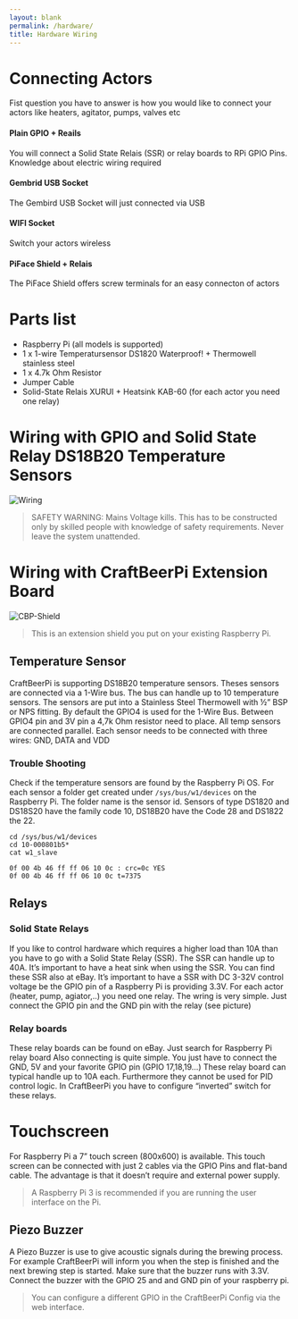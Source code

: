 ```yaml
---
layout: blank
permalink: /hardware/
title: Hardware Wiring
---
```

# Connecting Actors

Fist question you have to answer is how you would like to connect your actors like heaters, agitator, pumps, valves etc

<div class="row">
  <div class="col-xs-12 col-md-3">
    <div class="text-center">
      <i class="ico-light ico-lg ico-rounded ico-hover fa fa-cubes"></i>
      <h4>Plain GPIO + Reails</h4>
      <p>You will connect a Solid State Relais (SSR) or relay boards to RPi GPIO Pins. Knowledge about electric wiring required</p>
    </div>
  </div>
  <div class="col-xs-12 col-md-3">
    <div class="text-center">
      <i class="ico-light ico-lg ico-rounded ico-hover fa fa-plug"></i>
      <h4>Gembrid USB Socket</h4>
      <p>The Gembird USB Socket will just connected via USB</p>
    </div>
  </div>
  <div class="col-xs-12 col-md-3" >
    <div class="text-center">
      <i class="ico-light ico-lg ico-rounded ico-hover fa fa-wifi"></i>
      <h4>WIFI Socket</h4>
      <p>Switch your actors wireless</p>
    </div>
  </div>
  <div class="col-xs-12 col-md-3">
    <div class="text-center">
      <i class="ico-light ico-lg ico-rounded ico-hover fa fa-cubes"></i>
      <h4>PiFace Shield + Relais</h4>
      <p>The PiFace Shield offers screw terminals for an easy connecton of actors</p>
    </div>
  </div>
</div>


# Parts list

* Raspberry Pi (all models is supported)
* 1 x 1-wire Temperatursensor DS1820 Waterproof! + Thermowell stainless steel
* 1 x 4.7k Ohm Resistor
* Jumper Cable
* Solid-State Relais XURUI + Heatsink KAB-60 (for each actor you need one relay)

# Wiring with GPIO and Solid State Relay DS18B20 Temperature Sensors

<img src="{{ site.baseurl }}/assets/images/wiring.png" class="img-responsive" alt="Wiring">

> SAFETY WARNING: Mains Voltage kills. This has to be constructed only by skilled people with knowledge of safety requirements. Never leave the system unattended.

# Wiring with CraftBeerPi Extension Board

<img src="{{ site.baseurl }}/assets/images/cbp-shield.jpg" class="img-responsive" alt="CBP-Shield">

> This is an extension shield you put on your existing Raspberry Pi.

## Temperature Sensor
CraftBeerPi is supporting DS18B20 temperature sensors. Theses sensors are connected via a 1-Wire bus. The bus can handle up to 10 temperature sensors.
The sensors are put into a Stainless Steel Thermowell with ½” BSP or NPS fitting.
By default the GPIO4 is used for the 1-Wire Bus. Between GPIO4 pin and 3V pin a 4,7k Ohm resistor need to place. All temp sensors are connected parallel. Each sensor needs to be connected with three wires: GND, DATA and VDD

### Trouble Shooting
Check if the temperature sensors are found by the Raspberry Pi OS. For each sensor a folder get created under `/sys/bus/w1/devices` on the Raspberry Pi. The folder name is the sensor id. Sensors of type DS1820 and DS18S20 have the family code 10, DS18B20 have the Code 28 and DS1822 the 22.

```
cd /sys/bus/w1/devices
cd 10-000801b5*
cat w1_slave

0f 00 4b 46 ff ff 06 10 0c : crc=0c YES
0f 00 4b 46 ff ff 06 10 0c t=7375
```
## Relays

### Solid State Relays
If you like to control hardware which requires a higher load than 10A than you have to go with a Solid State Relay (SSR). The SSR can handle up to 40A. It’s important to have a heat sink when using the SSR.
You can find these SSR also at eBay. It’s important to have a SSR with DC 3-32V control voltage be the GPIO pin of a Raspberry Pi is providing 3.3V. For each actor (heater, pump, agiator,..) you need one relay.
The wring is very simple. Just connect the GPIO pin and the GND pin with the relay (see picture)

### Relay boards
These relay boards can be found on eBay. Just search for Raspberry Pi relay board
Also connecting is quite simple. You just have to connect the GND, 5V and your favorite GPIO pin (GPIO 17,18,19…)
These relay board can typical handle up to 10A each. Furthermore they cannot be used for PID control logic. In CraftBeerPi you have to configure “inverted” switch for these relays.

# Touchscreen
For Raspberry Pi a 7” touch screen (800x600) is available. This touch screen can be connected with just 2 cables via the GPIO Pins and flat-band cable. The advantage is that it doesn’t require and external power supply.

> A Raspberry Pi 3 is recommended if you are running the user interface on the Pi.

## Piezo Buzzer
A Piezo Buzzer is use to give acoustic signals during the brewing process. For example CraftBeerPi will inform you when the step is finished and the next brewing step is started.
Make sure that the buzzer runs with 3.3V. Connect the buzzer with the GPIO 25 and and GND pin of your raspberry pi.

> You can configure a different GPIO in the CraftBeerPi Config via the web interface.
